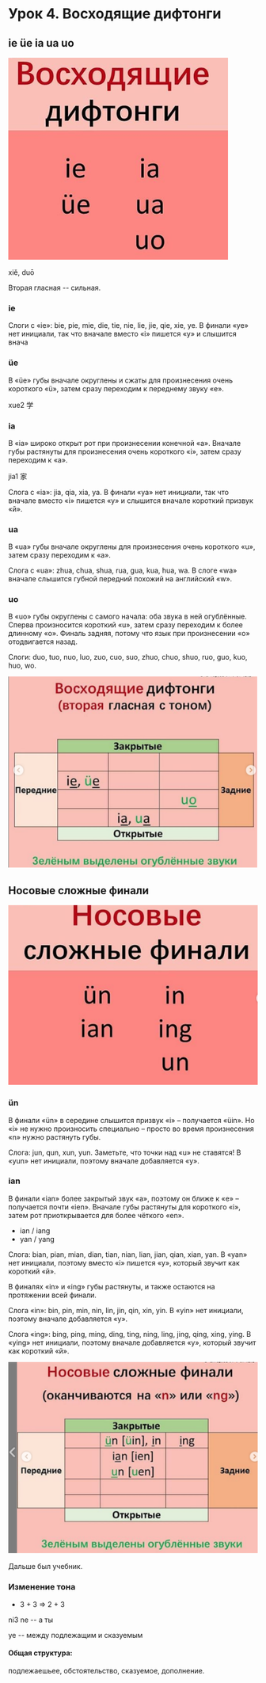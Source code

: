 # Урок 4. Восходящие дифтонги

## ie üe ia ua uo

![](pics/image.png)

xiě, duō

Вторая гласная -- сильная.

### ie

Слоги с «ie»: bie, pie, mie, die, tie, nie, lie, jie, qie, xie, ye. В финали «ye» нет инициали, так что вначале вместо «i» пишется «y» и слышится внача

### üe 

В «üe» губы вначале округлены и сжаты для произнесения очень короткого «ü», затем сразу переходим к переднему звуку «е».

xue2 学

### ia

В «ia» широко открыт рот при произнесении конечной «а». Вначале губы растянуты для произнесения очень короткого «i», затем сразу переходим к «а».

jia1  家

Слога с «ia»: jia, qia, xia, ya. В финали «ya» нет инициали, так что вначале вместо «i» пишется «y» и слышится вначале короткий призвук «й».

### ua

В «ua» губы вначале округлены для произнесения очень короткого «u», затем сразу переходим к «a».

Слога с «ua»: zhua, chua, shua, rua, gua, kua, hua, wa. В слоге «wa» вначале слышится губной передний похожий на английский «w».

### uo

В «uo» губы округлены с самого начала: оба звука в ней огублённые. Сперва произносится короткий «u», затем сразу переходим к более длинному «о». Финаль задняя, потому что язык при произнесении «о» отодвигается назад.

Слоги: duo, tuo, nuo, luo, zuo, cuo, suo, zhuo, chuo, shuo, ruo, guo, kuo, huo, wo.

![](pics/image2.png)

## Носовые сложные финали

![](pics/image3.png)

### ün

В финали «ün» в середине слышится призвук «i» – получается «üin». Но «i» не нужно произносить специально – просто во время произнесения «n» нужно растянуть губы.

Слога: jun, qun, xun, yun. Заметьте, что точки над «u» не ставятся! В «yun» нет инициали, поэтому вначале добавляется «y».

### ian

В финали «ian» более закрытый звук «a», поэтому он ближе к «е» – получается почти «iеn». Вначале губы растянуты для короткого «i», затем рот приоткрывается для более чёткого «en».

- ian / iang
- yan / yang

Слога: bian, pian, mian, dian, tian, nian, lian, jian, qian, xian, yan. В «yan» нет инициали, поэтому вместо «i» пишется «y», который звучит как короткий «й».

В финалях «in» и «ing» губы растянуты, и также остаются на протяжении всей финали.

Слога «in»: bin, pin, min, nin, lin, jin, qin, xin, yin. В «yin» нет инициали, поэтому вначале добавляется «y».

Слога «ing»: bing, ping, ming, ding, ting, ning, ling, jing, qing, xing, ying. В «ying» нет инициали, поэтому вначале добавляется «y», который звучит как короткий «й».

![](pics/image4.png)

Дальше был учебник.

### Изменение тона

- 3 + 3 => 2 + 3

ni3 ne -- а ты

ye -- между подлежащим и сказуемым

#### Общая структура:

подлежаешьее, обстоятельство, сказуемое, дополнение.
































